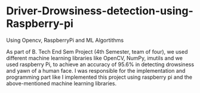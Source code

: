 # Driver-Drowsiness-detection-using-Raspberry-pi
Using Opencv, RaspberryPi and ML Algortithms


As part of B. Tech End Sem Project (4th Semester, team of four), we used different machine learning libraries like OpenCV, NumPy, imutils and we used raspberry Pi, to achieve an accuracy of 95.6% in detecting drowsiness and yawn of a human face. I was responsible for the implementation and programming part like I implemented this project using raspberry pi and the above-mentioned machine learning libraries.
